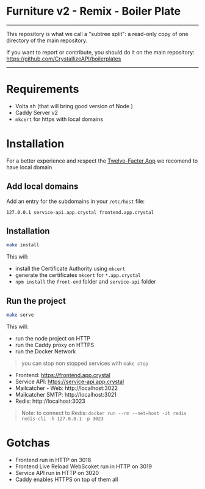 # Furniture v2 - Remix - Boiler Plate

---

This repository is what we call a "subtree split": a read-only copy of one directory of the main repository.

If you want to report or contribute, you should do it on the main repository: https://github.com/CrystallizeAPI/boilerplates

---

# Requirements

-   Volta.sh (that will bring good version of Node )
-   Caddy Server v2
-   `mkcert` for https with local domains

# Installation

For a better experience and respect the [Twelve-Facter App](https://12factor.net/dev-prod-parity) we recomend to have local domain

## Add local domains

Add an entry for the subdomains in your `/etc/host` file:

```
127.0.0.1 service-api.app.crystal frontend.app.crystal
```

## Installation

```bash
make install
```

This will:

-   install the Certificate Authority using `mkcert`
-   generate the certificates `mkcert` for `*.app.crystal`
-   `npm install` the `front-end` folder and `service-api` folder

## Run the project

```bash
make serve
```

This will:

-   run the node project on HTTP
-   run the Caddy proxy on HTTPS
-   run the Docker Network

> you can stop non stopped services with `make stop`

-   Frontend: https://frontend.app.crystal
-   Service API: https://service-api.app.crystal
-   Mailcatcher - Web: http://localhost:3022
-   Mailcatcher SMTP: http://localhost:3021
-   Redis: http://localhost:3023

> Note: to connect to Redis: `docker run --rm --net=host -it redis redis-cli -h 127.0.0.1 -p 3023`

# Gotchas

-   Frontend run in HTTP on 3018
-   Frontend Live Reload WebScoket run in HTTP on 3019
-   Service API run in HTTP on 3020
-   Caddy enables HTTPS on top of them all
